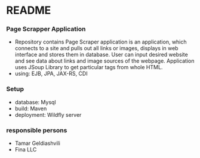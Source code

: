 # README #

### Page Scrapper Application ###

* Repository contains Page Scraper application is an application, which connects to a site and pulls out all links or images, displays in web interface and stores them in database. User can input desired website and see data about links and image sources of the webpage. Application uses JSoup Library to get particular tags from whole HTML. 
* using: EJB, JPA, JAX-RS, CDI


### Setup ###

* database: Mysql
* build: Maven
* deployment: Wildfly server

### responsible persons ###

* Tamar Geldiashvili
* Fina LLC